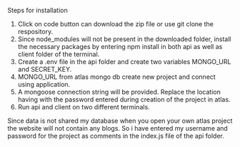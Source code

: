 Steps for installation
1) Click on code button can download the zip file or use git clone the respository.
2) Since node_modules will not be present in the downloaded folder, install the necessary packages by entering npm install in both api as well as client folder of the terminal.
3) Create a .env file in the api folder and create two variables MONGO_URL and SECRET_KEY.
4) MONGO_URL from atlas mongo db create new project and connect using application.
5) A mongoose connection string will be provided. Replace the location having <password> with the password entered during creation of the project in atlas.
6) Run api and client on two different terminals.


Since data is not shared my database when you open your own atlas project the website will not contain any blogs. So i have entered my username and password for the project as comments in the index.js file of the  api folder.
